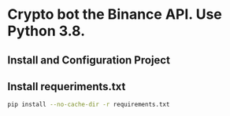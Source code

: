 # Crypto bot the Binance API. Use Python 3.8.

## Install and Configuration Project

## Install requeriments.txt

```bash
pip install --no-cache-dir -r requirements.txt
```
